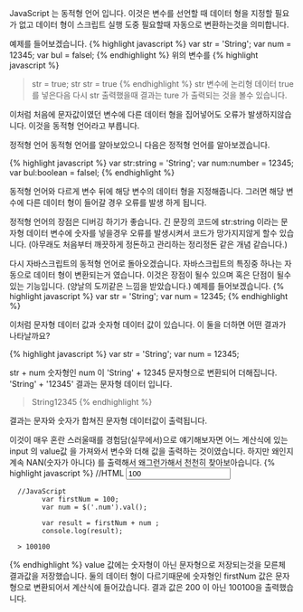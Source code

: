 JavaScript 는 동적형 언어 입니다.
이것은 변수를 선언할 때 데이터 형을 지정할 필요가 없고 
데이터 형이 스크립트 실행 도중 필요할때 자동으로 변환하는것을 의미합니다.

예제를 들어보겠습니다.
{% highlight javascript %}
  var str = 'String';
  var num = 12345;
  var bul = falsel;
{% endhighlight %}
위의 변수를
{% highlight javascript %}
  > str = true;
  > str
  > str = true
{% endhighlight %}
str 변수에 논리형 데이터 true 를 넣은다음 다시 str 출력했을때 결과는
> ture 가 출력되는 것을 볼수 있습니다.

이처럼 처음에 문자값이였던 변수에 다른 데이터 형을 집어넣어도 오류가 발생하지않습니다.
이것을 동적형 언어라고 부릅니다.

정적형 언어
동적형 언어를 알아보았으니 다음은 정적형 언어를 알아보겠습니다.

{% highlight javascript %}
  var str:string = 'String';
  var num:number = 12345;
  var bul:boolean = falsel;
{% endhighlight %}

동적형 언어와 다르게 변수 뒤에 해당 변수의 데이터 형을 지정해줍니다.
그러면 해당 변수에 다른 데이터 형이 들어갈 경우 오류를 발생 하게 됩니다.

정적형 언어의 장점은 디버깅 하기가 좋습니다.
긴 문장의 코드에 str:string 이라는 문자형 데이터 변수에
숫자를 넣을경우 오류를 발생시켜서 코드가 망가지지않게 할수 있습니다.
(아무래도 처음부터 깨끗하게 정돈하고 관리하는 정리정돈 같은 개념 같습니다.)


다시 자바스크립트의 동적형 언어로 돌아오겠습니다.
자바스크립트의 특징중 하나는 자동으로 데이터 형이 변환되는거 였습니다.
이것은 장점이 될수 있으며 혹은 단점이 될수있는 기능입니다. (양날의 도끼같은 느낌을 받았습니다.)
예제를 들어보겠습니다.
{% highlight javascript %}
  var str = 'String';
  var num = 12345;
{% endhighlight %}

이처럼 문자형 데이터 값과 숫자형 데이터 값이 있습니다.
이 둘을 더하면 어떤 결과가 나타날까요?

{% highlight javascript %}
  var str = 'String';
  var num = 12345;
  
  str + num
  숫자형인 num 이
  'String' + 12345
  문자형으로 변환되어 더해집니다.
  'String' + '12345'
  결과는 문자형 데이터 입니다.
  > String12345
{% endhighlight %}

결과는 문자와 숫자가 합쳐진 문자형 데이터값이 출력됩니다.

이것이 매우 혼란 스러울때를 경험담(실무에서)으로 얘기해보자면
어느 계산식에 있는 input 의 value값 을 가져와서 변수와 더해 값을 출력하는 것이였습니다. 
하지만 왜인지 계속 NAN(숫자가 아니다) 를 출력해서 왜그런가해서 천천히 찾아보아습니다.
{% highlight javascript %}
      //HTML
      <input value="100" class="num">
    
      //JavaScript
			var firstNum = 100;
			var num = $('.num').val();
			
			var result = firstNum + num ;
			console.log(result);
      
      > 100100
{% endhighlight %}
value 값에는 숫자형이 아닌 문자형으로 저장되는것을 모른체 결과값을 저장했습니다.
둘의 데이터 형이 다르기때문에 숫자형인 firstNum 값은 문자형으로 변환되어서 계산식에 들어갔습니다.
결과 값은 200 이 아닌 100100을 출력했습니다.
